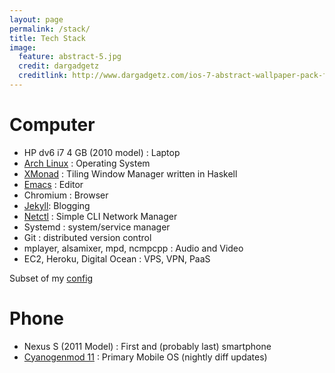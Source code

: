 ```yaml
---
layout: page
permalink: /stack/
title: Tech Stack
image:
  feature: abstract-5.jpg
  credit: dargadgetz
  creditlink: http://www.dargadgetz.com/ios-7-abstract-wallpaper-pack-for-iphone-5-and-ipod-touch-retina/
---
```


Computer
=======

* HP dv6 i7 4 GB (2010 model) : Laptop
* [Arch Linux](https://wiki.archlinux.org/index.php/The_Arch_Way) : Operating System
* [XMonad](http://xmonad.org/) : Tiling Window Manager written in Haskell
* [Emacs](https://www.gnu.org/software/emacs/) : Editor
* Chromium : Browser
* [Jekyll](http://jekyllrb.com/): Blogging
* [Netctl](https://wiki.archlinux.org/index.php/netctl) : Simple CLI Network Manager
* Systemd : system/service manager
* Git : distributed version control
* mplayer, alsamixer, mpd, ncmpcpp : Audio and Video
* EC2, Heroku, Digital Ocean : VPS, VPN, PaaS

Subset of my [config](https://github.com/pankajmore/dotfiles)


Phone
=====

* Nexus S (2011 Model) : First and (probably last) smartphone
* [Cyanogenmod 11](http://www.cyanogenmod.org/) : Primary Mobile OS (nightly diff updates)
